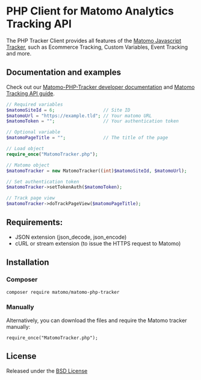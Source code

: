 # PHP Client for Matomo Analytics Tracking API

The PHP Tracker Client provides all features of the [Matomo Javascript Tracker](https://developer.matomo.org/api-reference/tracking-javascript), such as Ecommerce Tracking, Custom Variables, Event Tracking and more. 

## Documentation and examples 
Check out our [Matomo-PHP-Tracker developer documentation](https://developer.matomo.org/api-reference/PHP-Piwik-Tracker) and [Matomo Tracking API guide](https://matomo.org/docs/tracking-api/).


```php
// Required variables
$matomoSiteId = 6;                  // Site ID
$matomoUrl = "https://example.tld"; // Your matomo URL
$matomoToken = "";                  // Your authentication token

// Optional variable
$matomoPageTitle = "";              // The title of the page

// Load object
require_once("MatomoTracker.php");

// Matomo object
$matomoTracker = new MatomoTracker((int)$matomoSiteId, $matomoUrl);

// Set authentication token
$matomoTracker->setTokenAuth($matomoToken);

// Track page view
$matomoTracker->doTrackPageView($matomoPageTitle);
```

## Requirements:
* JSON extension (json_decode, json_encode)
* cURL or stream extension (to issue the HTTPS request to Matomo)

## Installation

### Composer

```
composer require matomo/matomo-php-tracker
``` 

### Manually

Alternatively, you can download the files and require the Matomo tracker manually: 

```
require_once("MatomoTracker.php");
```

## License

Released under the [BSD License](https://opensource.org/licenses/BSD-3-Clause)
